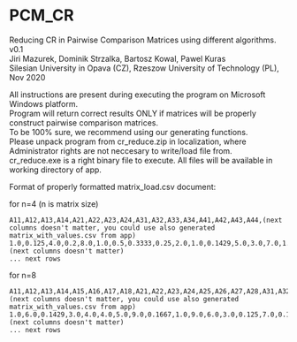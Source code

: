 # PCM_CR 

Reducing CR in Pairwise Comparison Matrices using different algorithms. v0.1<br/>
Jiri Mazurek, Dominik Strzalka, Bartosz Kowal, Pawel Kuras<br/>
Silesian University in Opava (CZ), Rzeszow University of Technology (PL), Nov 2020<br/>

All instructions are present during executing the program on Microsoft Windows platform.<br/>
Program will return correct results ONLY if matrices will be properly construct pairwise comparison matrices.<br/>
To be 100% sure, we recommend using our generating functions.<br/>
Please unpack program from cr_reduce.zip in localization, where Administrator rights are not neccesary to write/load file from.<br/>
cr_reduce.exe is a right binary file to execute.
All files will be available in working directory of app.<br/>

Format of properly formatted matrix_load.csv document:<br/>

for n=4 (n is matrix size)<br/>
```
A11,A12,A13,A14,A21,A22,A23,A24,A31,A32,A33,A34,A41,A42,A43,A44,(next columns doesn't matter, you could use also generated matrix_with_values.csv from app)
1.0,0.125,4.0,0.2,8.0,1.0,0.5,0.3333,0.25,2.0,1.0,0.1429,5.0,3.0,7.0,1.0,(next columns doesn't matter)
... next rows
```
for n=8<br/>
```
A11,A12,A13,A14,A15,A16,A17,A18,A21,A22,A23,A24,A25,A26,A27,A28,A31,A32,A33,A34,A35,A36,A37,A38,A41,A42,A43,A44,A45,A46,A47,A48,A51,A52,A53,A54,A55,A56,A57,A58,A61,A62,A63,A64,A65,A66,A67,A68,A71,A72,A73,A74,A75,A76,A77,A78,A81,A82,A83,A84,A85,A86,A87,A88,(next columns doesn't matter, you could use also generated matrix_with_values.csv from app)
1.0,6.0,0.1429,3.0,4.0,4.0,5.0,9.0,0.1667,1.0,9.0,6.0,3.0,0.125,7.0,0.1667,7.0,0.1111,1.0,4.0,5.0,8.0,3.0,0.1111,0.3333,0.1667,0.25,1.0,8.0,9.0,0.1429,1.0,0.25,0.3333,0.2,0.125,1.0,0.2,6.0,4.0,0.25,8.0,0.125,0.1111,5.0,1.0,0.1667,0.2,0.2,0.1429,0.3333,7.0,0.1667,6.0,1.0,0.1111,0.1111,6.0,9.0,1.0,0.25,5.0,9.0,1.0, (next columns doesn't matter)
... next rows
```
